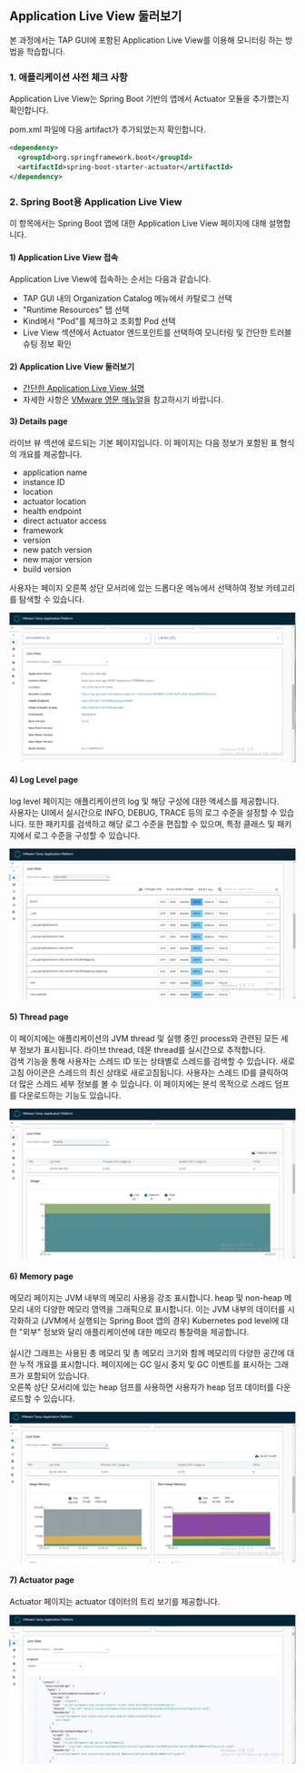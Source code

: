 ## Application Live View 둘러보기

본 과정에서는 TAP GUI에 포함된 Application Live View를 이용해 모니터링 하는 방법을 학습합니다.

### 1. 애플리케이션 사전 체크 사항
Application Live View는 Spring Boot 기반의 앱에서 Actuator 모듈을 추가했는지 확인합니다.

pom.xml 파일에 다음 artifact가 추가되었는지 확인합니다.

```xml
<dependency>
  <groupId>org.springframework.boot</groupId>
  <artifactId>spring-boot-starter-actuator</artifactId>
</dependency>
```

### 2. Spring Boot용 Application Live View
이 항목에서는 Spring Boot 앱에 대한 Application Live View 페이지에 대해 설명합니다.

#### 1) Application Live View 접속

Application Live View에 접속하는 순서는 다음과 같습니다.
- TAP GUI 내의 Organization Catalog 메뉴에서 카탈로그 선택
- "Runtime Resources" 탭 선택
- Kind에서 "Pod"를 체크하고 조회할 Pod 선택 
- Live View 섹션에서 Actuator 엔드포인트를 선택하여 모니터링 및 간단한 트러블슈팅 정보 확인

#### 2) Application Live View 둘러보기

- [간단한 Application Live View 설명](./gui.md#2-application-live-view)
- 자세한 사항은 [VMware 영문 매뉴얼](https://docs.vmware.com/en/VMware-Tanzu-Application-Platform/1.4/tap/tap-gui-plugins-app-live-view-springboot.html)을 참고하시기 바랍니다.

#### 3) Details page
라이브 뷰 섹션에 로드되는 기본 페이지입니다. 이 페이지는 다음 정보가 포함된 표 형식의 개요를 제공합니다.    

- application name
- instance ID
- location
- actuator location
- health endpoint
- direct actuator access
- framework
- version
- new patch version
- new major version
- build version

사용자는 페이지 오른쪽 상단 모서리에 있는 드롭다운 메뉴에서 선택하여 정보 카테고리를 탐색할 수 있습니다. 

![](../images/appliveview-detail.png)



#### 4) Log Level page
log level 페이지는 애플리케이션의 log 및 해당 구성에 대한 액세스를 제공합니다.    
사용자는 UI에서 실시간으로 INFO, DEBUG, TRACE 등의 로그 수준을 설정할 수 있습니다. 또한 패키지를 검색하고 해당 로그 수준을 편집할 수 있으며, 특정 클래스 및 패키지에서 로그 수준을 구성할 수 있습니다. 

![](../images/appliveview-loglevels.png)



#### 5) Thread page
이 페이지에는 애플리케이션의 JVM thread 및 실행 중인 process와 관련된 모든 세부 정보가 표시됩니다. 라이브 thread, 데몬 thread를 실시간으로 추적합니다.
<br/>
검색 기능을 통해 사용자는 스레드 ID 또는 상태별로 스레드를 검색할 수 있습니다. 새로고침 아이콘은 스레드의 최신 상태로 새로고침됩니다. 사용자는 스레드 ID를 클릭하여 더 많은 스레드 세부 정보를 볼 수 있습니다. 이 페이지에는 분석 목적으로 스레드 덤프를 다운로드하는 기능도 있습니다.    

![](../images/appliveview-thread.png)


#### 6) Memory page
메모리 페이지는 JVM 내부의 메모리 사용을 강조 표시합니다. heap 및 non-heap 메모리 내의 다양한 메모리 영역을 그래픽으로 표시합니다. 이는 JVM 내부의 데이터를 시각화하고 (JVM에서 실행되는 Spring Boot 앱의 경우) Kubernetes pod level에 대한 "외부" 정보와 달리 애플리케이션에 대한 메모리 통찰력을 제공합니다.   
<br/>
실시간 그래프는 사용된 총 메모리 및 총 메모리 크기와 함께 메모리의 다양한 공간에 대한 누적 개요를 표시합니다. 페이지에는 GC 일시 중지 및 GC 이벤트를 표시하는 그래프가 포함되어 있습니다.   
오른쪽 상단 모서리에 있는 heap 덤프를 사용하면 사용자가 heap 덤프 데이터를 다운로드할 수 있습니다.  

![](../images/appliveview-memory.png)


#### 7) Actuator page
Actuator 페이지는 actuator 데이터의 트리 보기를 제공합니다. 

![](../images/appliveview-actuator.png)
